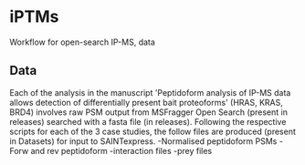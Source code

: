 # iPTMs
Workflow for open-search IP-MS,  data

## Data
Each of the analysis in the manuscript 'Peptidoform analysis of IP-MS data allows detection of differentially present bait proteoforms' (HRAS, KRAS, BRD4) involves raw PSM output from MSFragger Open Search (present in releases) searched with a fasta file (in releases).
Following the respective scripts for each of the 3 case studies, the follow files are produced (present in Datasets) for input to SAINTexpress.
-Normalised peptidoform PSMs
-Forw and rev peptidoform
-interaction files
-prey files
